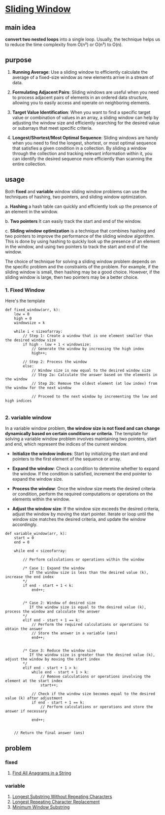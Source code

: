 # [Sliding Window](https://leetcode.com/discuss/interview-question/3722472/mastering-sliding-window-technique-a-comprehensive-guide)

## main idea
**convert two nested loops** into a single loop. Usually, the technique helps us to reduce the time complexity from O(n²) or O(n³) to O(n).

## purpose
1. **Running Average**: Use a sliding window to efficiently calculate the average of a fixed-size window as new elements arrive in a stream of data.

2. **Formulating Adjacent Pairs**: Sliding windows are useful when you need to process adjacent pairs of elements in an ordered data structure, allowing you to easily access and operate on neighboring elements.

3. **Target Value Identification**: When you want to find a specific target value or combination of values in an array, a sliding window can help by adjusting the window size and efficiently searching for the desired value or subarrays that meet specific criteria.

4. **Longest/Shortest/Most Optimal Sequence**: Sliding windows are handy when you need to find the longest, shortest, or most optimal sequence that satisfies a given condition in a collection. By sliding a window through the collection and tracking relevant information within it, you can identify the desired sequence more efficiently than scanning the entire collection.

## usage
Both **fixed** and **variable** window sliding window problems can use the techniques of hashing, two pointers, and sliding window optimization.

a. **Hashing** a hash table can quickly and efficiently look up the presence of an element in the window.

b. **Two pointers** It can easily track the start and end of the window.

c. **Sliding window optimization** is a technique that combines hashing and two pointers to improve the performance of the sliding window algorithm. This is done by using hashing to quickly look up the presence of an element in the window, and using two pointers to track the start and end of the window.

The choice of technique for solving a sliding window problem depends on the specific problem and the constraints of the problem. For example, if the sliding window is small, then hashing may be a good choice. However, if the sliding window is large, then two pointers may be a better choice.

### 1. Fixed Window
Here's the template
```
def fixed_window(arr, k):
    low = 0
    high = 0
    windowsize = k

    while i < sizeofarray:
        // Step 1: Create a window that is one element smaller than the desired window size
        if high - low + 1 < windowsize:
            // Generate the window by increasing the high index
            high++;
        
        // Step 2: Process the window
        else:
            // Window size is now equal to the desired window size
            // Step 2a: Calculate the answer based on the elements in the window
            // Step 2b: Remove the oldest element (at low index) from the window for the next window

            // Proceed to the next window by incrementing the low and high indices
    
```
### 2. variable window

In a variable window problem, **the window size is not fixed and can change dynamically based on certain conditions or criteria**. The template for solving a variable window problem involves maintaining two pointers, start and end, which represent the indices of the current window.

+ **Initialize the window indices**: Start by initializing the start and end pointers to the first element of the sequence or array.

+ **Expand the window**: Check a condition to determine whether to expand the window. If the condition is satisfied, increment the end pointer to expand the window size.

+ **Process the window**: Once the window size meets the desired criteria or condition, perform the required computations or operations on the elements within the window.

+ **Adjust the window size**: If the window size exceeds the desired criteria, adjust the window by moving the start pointer. Iterate or loop until the window size matches the desired criteria, and update the window accordingly.

```
def variable_window(arr, k):
    start = 0
    end = 0

    while end < sizeofarray:
    
        // Perform calculations or operations within the window

        /* Case 1: Expand the window
           If the window size is less than the desired value (k), increase the end index
        */
        if end - start + 1 < k:
            end++;
        

        /* Case 2: Window of desired size
           If the window size is equal to the desired value (k), process the window and calculate the answer
        */
        elif end - start + 1 == k:
            // Perform the required calculations or operations to obtain the answer
            // Store the answer in a variable (ans)
            end++;
        

        /* Case 3: Reduce the window size
           If the window size is greater than the desired value (k), adjust the window by moving the start index
        */
        elif end - start + 1 > k:
            while end - start + 1 > k:
                // Remove calculations or operations involving the element at the start index
                start++;

            // Check if the window size becomes equal to the desired value (k) after adjustment
            if end - start + 1 == k:
                // Perform calculations or operations and store the answer if necessary

            end++;
    

    // Return the final answer (ans)

```

## problem
### fixed
1. [Find All Anagrams in a String](https://leetcode.cn/problems/substring-with-concatenation-of-all-words/description/)

### variable

1. [Longest Substring Without Repeating Characters](https://leetcode.cn/problems/longest-substring-without-repeating-characters/description/)
2. [Longest Repeating Character Replacement](https://leetcode.cn/problems/longest-repeating-character-replacement/description/)
3. [Minimum Window Substring](https://leetcode.cn/problems/minimum-window-substring/description/)